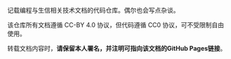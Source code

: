 记载编程与生信相关技术文档的代码仓库。偶尔也会写点杂谈。

该仓库所有文档遵循 CC-BY 4.0 协议，但代码遵循 CC0 协议，可不受限制自由使用。

转载文档内容时，**请保留本人署名，并注明可指向该文档的GitHub Pages链接**。
